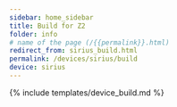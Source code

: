 ```yaml
---
sidebar: home_sidebar
title: Build for Z2
folder: info
# name of the page (/{{permalink}}.html)
redirect_from: sirius_build.html
permalink: /devices/sirius/build
device: sirius
---
```

{% include templates/device_build.md %}

